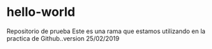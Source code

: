 # hello-world
Repositorio de prueba
Este es una rama que estamos utilizando en la practica de Github..version 25/02/2019

